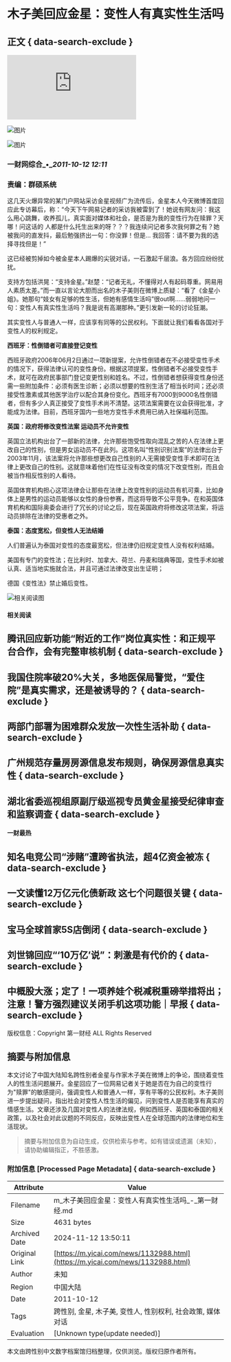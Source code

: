 # 木子美回应金星：变性人有真实性生活吗

## 正文 { data-search-exclude }


![木子美回应金星](https://m.yicai.com/daohang.html)

![图片](https://m.yicai.com/)

![图片](https://m.yicai.com/search)

### 一财网综合_•__2011-10-12 12:11_

### 责编：群硕系统

这几天火爆异常的某门户网站采访金星视频广为流传后，金星本人今天微博首度回应此专访幕后，称：“今天下午网易记者的采访我被雷到了！她说有网友问：我这么用心跳舞，收养孤儿，真实面对媒体和社会，是否是为我的变性行为在赎罪？天哪！问这话的 人都是什么托生出来的呀？？？我连续问记者多次我何罪之有？她被我问的直发抖，最后勉强挤出一句：你没罪！但是... 我回答：请不要为我的选择寻找但是！”

这已经被剪掉如今被金星本人踢爆的尖锐对话，一石激起千层浪。各方回应纷纷扰扰。

支持方包括洪晃：“支持金星。”赵楚：“记者无礼，不懂得对人有起码尊重。网易用人素质太差。”而一直以言论大胆而出名的木子美则在微博上质疑：“看了《金星小姐》。她那句“妓女有足够的性生活，但她有感情生活吗”很out啊……弱弱地问一句：变性人有真实性生活吗？我是说有高潮那种。”更引发新一轮的讨论狂潮。

其实变性人与普通人一样，应该享有同等的公民权利。下面就让我们看看各国对于变性人的权利规定。

**西班牙：性倒错者可直接登记变性**

西班牙政府2006年06月2日通过一项新提案，允许性倒错者在不必接受变性手术的情况下，获得法律认可的变性身份。根据这项提案，性倒错者不必接受变性手术，就可在政府民事部门登记变更性别和姓名。不过，性倒错者想获得变性身份还需一些附加条件：必须有医生诊断；必须以想要的性别生活了相当长时间；还必须接受性激素或其他医学治疗以配合其身份变化。西班牙有7000到9000名性倒错者，但有多少人真正接受了变性手术尚不清楚。这项法案需要在议会获得批准，才能成为法律。目前，西班牙国内一些地方变性手术费用已纳入社保福利范围。

**英国：政府将修改变性法案 运动员不允许变性**

英国立法机构出台了一部新的法律，允许那些饱受性取向混乱之苦的人在法律上更改自己的性别，但是男女运动员不在此列。这项名叫“性别识别法案”的法律出台于 2003年11月，该法案将允许那些想更改自己性别的人无需接受变性手术即可在法律上更改自己的性别。这就意味着他们在性征没有改变的情况下改变性别，而且会被当作相反性别的人看待。

英国体育机构担心这项法律会让那些在法律上改变性别的运动员有机可乘，比如身体上是男性的运动员能够以女性的身份参赛，而这将导致不公平竞争。在和英国体育机构和国际奥委会进行了冗长的讨论之后，现在英国政府将修改这项法案，将运动员排除在法律的受惠者之外。

**泰国：态度宽松，但变性人无法结婚**

人们普遍认为泰国对变性的态度最宽松，但法律仍旧规定变性人没有权利结婚。

美国有专门的变性法；在比利时、加拿大、荷兰、丹麦和瑞典等国，变性手术如被认真、适当地实施就合法，并且可通过法律改变出生证明；

德国《变性法》禁止婚后变性。

![相关阅读图](https://imgcdn.yicai.com/uppics/images/2024/10/424757f9-b50e-4fd2-8707-18d5a7ccadcd.jpeg)

#### 相关阅读

## 腾讯回应新功能“附近的工作”岗位真实性：和正规平台合作，会有完整审核机制 { data-search-exclude }

## 我国住院率破20%大关，多地医保局警觉，“爱住院”是真实需求，还是被诱导的？ { data-search-exclude }

## 两部门部署为困难群众发放一次性生活补助 { data-search-exclude }

## 广州规范存量房房源信息发布规则，确保房源信息真实性 { data-search-exclude }

## 湖北省委巡视组原副厅级巡视专员黄金星接受纪律审查和监察调查 { data-search-exclude }

#### 一财最热

## 知名电竞公司“涉赌”遭跨省执法，超4亿资金被冻 { data-search-exclude }

## 一文读懂12万亿元化债新政 这七个问题很关键 { data-search-exclude }

## 宝马全球首家5S店倒闭 { data-search-exclude }

## 刘世锦回应“‘10万亿’说”：刺激是有代价的 { data-search-exclude }

## 中概股大涨；定了！一项养娃个税减税重磅举措将出；注意！警方强烈建议关闭手机这项功能｜早报 { data-search-exclude }

版权信息：Copyright 第一财经 ALL Rights Reserved

## 摘要与附加信息

<!-- tcd_abstract -->
本文讨论了中国大陆知名跨性别者金星与作家木子美在微博上的争论，围绕着变性人的性生活问题展开。金星回应了一位网易记者关于她是否在为自己的变性行为"赎罪"的敏感提问，强调变性人和普通人一样，享有平等的公民权利。木子美则进一步提出疑问，指出社会对变性人性生活的偏见，问到变性人是否能享有真实的情感生活。文章还涉及几国对变性人的法律法规，例如西班牙、英国和泰国的相关政策，以及社会对此议题的不同反应，反映出变性人在全球范围内的法律地位和生活现状。
<!-- tcd_abstract_end -->

> 摘要与附加信息为自动生成，仅供检索与参考。如有错误或遗漏（未知），请协助编辑指正，不胜感激。

### 附加信息 [Processed Page Metadata] { data-search-exclude }

| Attribute       | Value                                  |
|-----------------|----------------------------------------|
| Filename        | m_木子美回应金星：变性人有真实性生活吗_-_第一财经.md                             |
| Size            | 4631 bytes                           |
| Archived Date   | 2024-11-12 13:50:11                             |
| Original Link   | [https://m.yicai.com/news/1132988.html](https://m.yicai.com/news/1132988.html)                       |
| Author          | 未知                               |
| Region          | 中国大陆                               |
| Date            | 2011-10-12                                 |
| Tags            | 跨性别, 金星, 木子美, 变性人, 性别权利, 社会政策, 媒体对话                                 |
| Evaluation            | [Unknown type(update needed)]                                 |
<!-- tcd_table_end -->

本文由跨性别中文数字档案馆归档整理，仅供浏览。版权归原作者所有。
